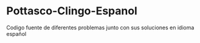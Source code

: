 # Pottasco-Clingo-Espanol
Codigo fuente de diferentes problemas junto con sus soluciones en idioma español
